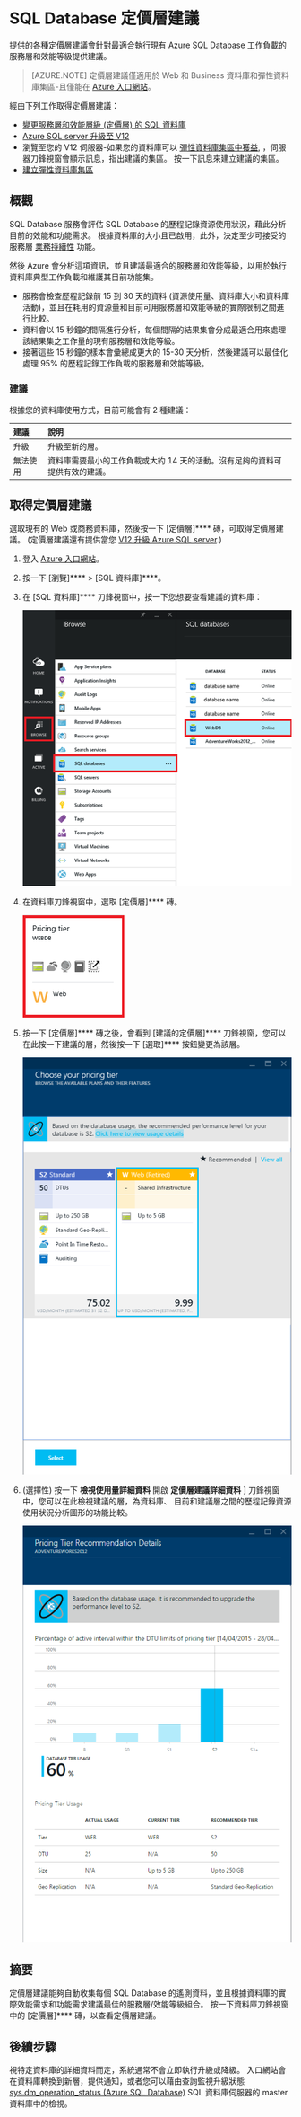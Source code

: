 <properties 
   pageTitle="Azure SQL Database 定價層建議" 
   description="在 Azure 入口網站中變更定價層時，提供的各種定價層建議所建議的層是最適合執行現有 Azure SQL Database 的工作負載。定價層會說明 SQL Database 的服務層級和效能等級。" 
   services="sql-database" 
   documentationCenter="" 
   authors="stevestein" 
   manager="jeffreyg" 
   editor="monicar"/>

<tags
   ms.service="sql-database"
   ms.devlang="na"
   ms.topic="article"
   ms.tgt_pltfrm="na"
   ms.workload="data-management" 
   ms.date="12/01/2015"
   ms.author="sstein"/>


# SQL Database 定價層建議

 提供的各種定價層建議會針對最適合執行現有 Azure SQL Database 工作負載的服務層和效能等級提供建議。
> [AZURE.NOTE] 定價層建議僅適用於 Web 和 Business 資料庫和彈性資料庫集區-且僅能在 [Azure 入口網站](https://portal.azure.com/)。


經由下列工作取得定價層建議：

- [變更服務層和效能層級 (定價層) 的 SQL 資料庫](sql-database-scale-up.md)
- [Azure SQL server 升級至 V12](sql-database-v12-upgrade.md)
- 瀏覽至您的 V12 伺服器-如果您的資料庫可以 [彈性資料庫集區中獲益](sql-database-elastic-pool-portal.md#recommended-elastic-database-pools), ，伺服器刀鋒視窗會顯示訊息，指出建議的集區。 按一下訊息來建立建議的集區。
- [建立彈性資料庫集區](sql-database-elastic-pool.md#elastic-database-pool-pricing-tier-recommendations)





## 概觀

SQL Database 服務會評估 SQL Database 的歷程記錄資源使用狀況，藉此分析目前的效能和功能需求。 根據資料庫的大小且已啟用，此外，決定至少可接受的服務層 [業務持續性](sql-database-business-continuity.md) 功能。

然後 Azure 會分析這項資訊，並且建議最適合的服務層和效能等級，以用於執行資料庫典型工作負載和維護其目前功能集。

- 服務會檢查歷程記錄前 15 到 30 天的資料 (資源使用量、資料庫大小和資料庫活動)，並且在耗用的資源量和目前可用服務層和效能等級的實際限制之間進行比較。
- 資料會以 15 秒鐘的間隔進行分析，每個間隔的結果集會分成最適合用來處理該結果集之工作量的現有服務層和效能等級。
- 接著這些 15 秒鐘的樣本會彙總成更大的 15-30 天分析，然後建議可以最佳化處理 95% 的歷程記錄工作負載的服務層和效能等級。

### 建議

根據您的資料庫使用方式，目前可能會有 2 種建議：


| 建議| 說明|
| :--- | :--- |
| 升級| 升級至新的層。|
| 無法使用| 資料庫需要最小的工作負載或大約 14 天的活動。沒有足夠的資料可提供有效的建議。|

## 取得定價層建議

選取現有的 Web 或商務資料庫，然後按一下 [定價層]**** 磚，可取得定價層建議。 (定價層建議還有提供當您 [V12 升級 Azure SQL server](sql-database-v12-upgrade.md).)

1. 登入 [Azure 入口網站](https://portal.azure.com/)。
2. 按一下 [瀏覽]**** > [SQL 資料庫]****。
4. 在 [SQL 資料庫]**** 刀鋒視窗中，按一下您想要查看建議的資料庫：

    ![選取資料庫][1]

5. 在資料庫刀鋒視窗中，選取 [定價層]**** 磚。

    ![定價層][2]

7. 按一下 [定價層]**** 磚之後，會看到 [建議的定價層]**** 刀鋒視窗，您可以在此按一下建議的層，然後按一下 [選取]**** 按鈕變更為該層。

    ![註冊預覽版][4]

8. (選擇性) 按一下 **檢視使用量詳細資料** 開啟 **定價層建議詳細資料** ] 刀鋒視窗中，您可以在此檢視建議的層，為資料庫、 目前和建議層之間的歷程記錄資源使用狀況分析圖形的功能比較。

    ![註冊預覽版][5]



## 摘要

定價層建議能夠自動收集每個 SQL Database 的遙測資料，並且根據資料庫的實際效能需求和功能需求建議最佳的服務層/效能等級組合。 按一下資料庫刀鋒視窗中的 [定價層]**** 磚，以查看定價層建議。



## 後續步驟

視特定資料庫的詳細資料而定，系統通常不會立即執行升級或降級。 入口網站會在資料庫轉換到新層，提供通知，或者您可以藉由查詢監視升級狀態 [sys.dm_operation_status (Azure SQL Database)](https://msdn.microsoft.com/library/dn270022.aspx) SQL 資料庫伺服器的 master 資料庫中的檢視。




[1]: ./media/sql-database-service-tier-advisor/select-database.png 
[2]: ./media/sql-database-service-tier-advisor/pricing-tier.png 
[3]: ./media/sql-database-service-tier-advisor/preview-sign-up.png 
[4]: ./media/sql-database-service-tier-advisor/choose-pricing-tier.png 
[5]: ./media/sql-database-service-tier-advisor/usage-details.png 

